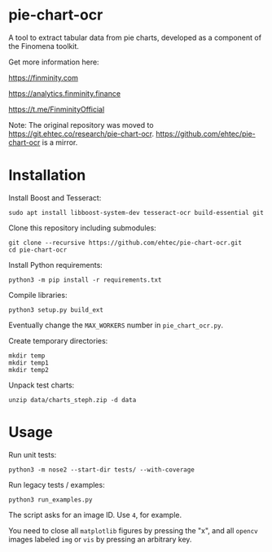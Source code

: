 # pie-chart-ocr
A tool to extract tabular data from pie charts, developed as a component of the Finomena toolkit.

Get more information here:

https://finminity.com

https://analytics.finminity.finance

https://t.me/FinminityOfficial

Note: The original repository was moved to https://git.ehtec.co/research/pie-chart-ocr.
https://github.com/ehtec/pie-chart-ocr is a mirror.

# Installation

Install Boost and Tesseract:

```commandline
sudo apt install libboost-system-dev tesseract-ocr build-essential git
```

Clone this repository including submodules:

```commandline
git clone --recursive https://github.com/ehtec/pie-chart-ocr.git
cd pie-chart-ocr
```

Install Python requirements:

```commandline
python3 -m pip install -r requirements.txt
```

Compile libraries:

```commandline
python3 setup.py build_ext
```

Eventually change the `MAX_WORKERS` number in `pie_chart_ocr.py`.

Create temporary directories:
```commandline
mkdir temp
mkdir temp1
mkdir temp2
```

Unpack test charts:

```commandline
unzip data/charts_steph.zip -d data
```

# Usage

Run unit tests:

```commandline
python3 -m nose2 --start-dir tests/ --with-coverage
```

Run legacy tests / examples:

```commandline
python3 run_examples.py
```

The script asks for an image ID. Use `4`, for example.

You need to close all `matplotlib` figures by pressing the "x", and all `opencv` images
labeled `img` or `vis` by pressing an arbitrary key.
